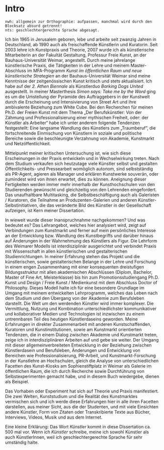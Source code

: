 # Intro

~~~~~~~~~~~~~~~~~~~~~~~~~~~~~~~~~~~~~~~~~~~~~~~~~~
nwh: allgemein zur Orthographie: aufpassen, manchmal wird durch den Blocksatz absurd getrennt!
nts: geschlechtergerechte Sprache abgesagt.
~~~~~~~~~~~~~~~~~~~~~~~~~~~~~~~~~~~~~~~~~~~~~~~~~~

Ich bin 1965 in Jerusalem geboren, lebe und arbeite seit zwanzig Jahren in Deutschland, ab 1990 auch als freischaffende Künstlerin und Kuratorin. 
Seit 2003 lehre ich Kunstpraxis und Theorie, 2007 wurde ich als künstlerische Mitarbeiterin an der Fakultät Gestaltung, Professur Freie Kunst, 
an der Bauhaus-Universität Weimar, angestellt. Durch meine jahrelange künstlerische Praxis, die Tätigkeiten in der Lehre und meinem Master-Abschluss 
im MFA-Programm *Kunst im öffentlichen Raum und neue künstlerische Strategien* an der Bauhaus-Universität Weimar sind meine Kenntnisse der zeitgenössischen 
Kunst kritisch und stets aktualisiert. Ich habe auf der *2. Athen Biennale* als Künstlerduo *Barking Dogs United* ausgestellt. In meiner Masterthesis 
*Simon says: Take me by the Word* ging es um die Umstellung der Pyramide des Auftraggebers in der Kunstwelt durch die Erscheinung und Intensivierung 
von Street Art und ihre ambivalente Beziehung zum White Cube. Bei den Recherchen für meinen Ph.D. der Freien Kunst mit dem Thema „Der Berufskünstler: 
Von der Zähmung und Professionalisierung einer mythischen Freiheit, oder: der Künstler als Arbeiter“ habe ich unter anderem folgende Tendenzen festgestellt: 
Eine langsame Wandlung des Künstlers zum „Traumberuf”, die fortschreitende Einmischung von Künstlern in soziale und politische Bereiche sowie die beschleunigte 
Verzahnung von Akademie, Kunstmarkt und Netzöffentlichkeit. 

Mittelpunkt meiner kritischen Untersuchung ist, wie sich diese Erscheinungen in der Praxis entwickeln und in Wechselwirkung treten. Nach dem Studium verkaufen 
sich heutzutage viele Künstler selbst und gestalten Öffentlichkeits- und Pressearbeit womöglich autonom, sind selbstständig als PR-Agent, agieren als Manager 
und erklären Kunstwerke souverän, oder zumindest wird von ihnen erwartet, dies zu können. Aneignung dieser Fertigkeiten werden immer mehr innerhalb der Kunsthochschulen von 
den Studierenden gewünscht und gleichzeitig von den Lehrenden eingefordert. Das unaufhaltbare Multitasking, die Selbstbeschäftigung auch als Galeristen / Kuratoren, 
die Teilnahme an Produzenten-Galerien und anderen Künstler-Selbstinitiativen, die das veränderte Bild des Künstler in der Gesellschaft aufzeigen, ist Kern meiner Dissertation. 

In wieweit wurde dieser Inanspruchnahme nachgekommen? Und was bedeutet es? Das Lehrangebot, welches hier analysiert wird, 
zeigt auf Verbindungen zum Kunstmarkt und ferner auf mein persönliches Interesse an der Entwicklung bzw. Wandlung des Kunstbegriffs und darüber hinaus 
auf Änderungen in der Wahrnehmung des Künstlers als Figur. Die Lehrform des Weimarer Modells ist interdisziplinär ausgerichtet 
und verbindet Praxis mit Wissenschaft in allen künstlerischen und gestalterischen Studienrichtungen. In meiner Erfahrung 
stehen das Projekt und die künstlerischen, sowie gestalterischen Belange in der Lehre und Forschung in einem engen Zusammenhang mit 
einer konsequenten dreistufigen Bildungsstruktur mit allen akademischen Abschlüssen (Diplom, Bachelor, Master of Fine Art, Meisterklasse) bis hin zum 
Promotionsstudiengang Ph.D. Kunst und Design / Freie Kunst / Medienkunst mit dem Abschluss Doctor of Philosophy. Dieses Modell halte ich für 
eine besondere Grundlage im Umgang mit meinem entwickelten Lehrprogramm, welches das Leben nach dem Studium und den Übergang 
von der Akademie zum Berufsleben darstellt. Die Welt um den werdenden Künstler wird immer komplexer. Die Vermittlung, Nutzung und Kombination unterschiedlichster 
kommunikativer und kollaborativer Medien und Technologien ist inzwischen zu einem untrennbaren Teil des heutigen Künstlerdaseins geworden. Meine Erfahrungen 
in direkter Zusammenarbeit mit anderen Kunstschaffenden, Kuratoren und Kunstinstitutionen, sowie am Kunstmarkt orientierten Tendenzen, die in 
einem Dialog zwischen Akademie und Kunstmarkt treten, zeige ich in interdisziplinären Arbeiten auf und gebe sie weiter. Der Umgang mit dieser allgemeinverbreiteten 
Entwicklung in der Beziehung zwischen Künstlerdasein und Berufsleben, Änderungen und Entwicklung von Bereichen wie Professionalisierung, PR-Arbeit, und Kunstmarkt-Forschung 
in der Kunstlehre an Hochschulen, gleich die Analyse von unterschiedlichen Facetten des Kunst-Kiosks am Sophienstiftplatz in Weimar als Galerie im öffentlichen Raum, die ich durch 
Recherche sowie Durchführung von Selbstexperimenten gemacht habe, und in diesem Buch wiedergebe, dienen als Beispiel.  

Das Vorhaben oder Experiment hat sich auf Theorie und Praxis manifestiert. Die zwei Welten, Kunststudium und die Realität des Kunstmarktes vermischen 
sich und ich werde diese Erfahrungen hier in alle ihren Facetten darstellen, aus meiner Sicht, aus die der Studenten, und mit viele Einsichten andere Künstler, Form von Zitaten
oder Transkribierte Texte aus Bücher, Interviews, Videos, Musik und aus dem Internet. 

Eine kleine Erklärung: 
Das Wort *Künstler* kommt in diese Dissertation ca. 500 mal vor. Wenn ich *Künstler* schreibe, meine ich sowohl Künstler als auch KünstlerInnen, weil ich geschlechtergerechte Sprache für sehr umständig halte. 

